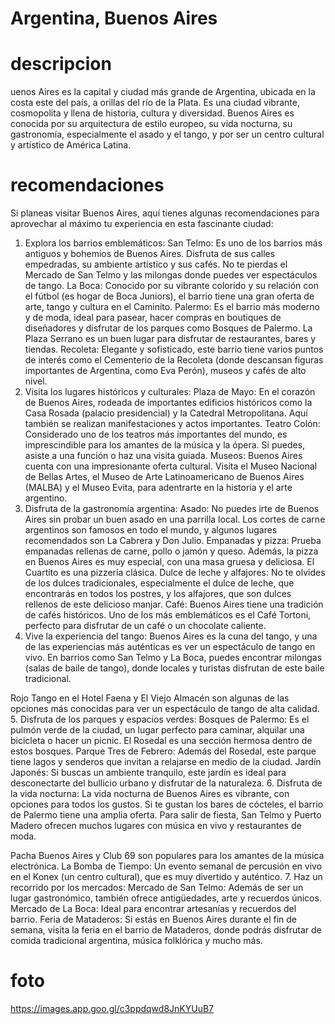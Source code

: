 # Argentina, Buenos Aires

# descripcion
uenos Aires es la capital y ciudad más grande de Argentina, ubicada en la costa este del país, a orillas del río de la Plata. Es una ciudad vibrante, cosmopolita y llena de historia, cultura y diversidad. Buenos Aires es conocida por su arquitectura de estilo europeo, su vida nocturna, su gastronomía, especialmente el asado y el tango, y por ser un centro cultural y artístico de América Latina.

# recomendaciones
Si planeas visitar Buenos Aires, aquí tienes algunas recomendaciones para aprovechar al máximo tu experiencia en esta fascinante ciudad:

1. Explora los barrios emblemáticos:
San Telmo: Es uno de los barrios más antiguos y bohemios de Buenos Aires. Disfruta de sus calles empedradas, su ambiente artístico y sus cafés. No te pierdas el Mercado de San Telmo y las milongas donde puedes ver espectáculos de tango.
La Boca: Conocido por su vibrante colorido y su relación con el fútbol (es hogar de Boca Juniors), el barrio tiene una gran oferta de arte, tango y cultura en el Caminito.
Palermo: Es el barrio más moderno y de moda, ideal para pasear, hacer compras en boutiques de diseñadores y disfrutar de los parques como Bosques de Palermo. La Plaza Serrano es un buen lugar para disfrutar de restaurantes, bares y tiendas.
Recoleta: Elegante y sofisticado, este barrio tiene varios puntos de interés como el Cementerio de la Recoleta (donde descansan figuras importantes de Argentina, como Eva Perón), museos y cafés de alto nivel.
2. Visita los lugares históricos y culturales:
Plaza de Mayo: En el corazón de Buenos Aires, rodeada de importantes edificios históricos como la Casa Rosada (palacio presidencial) y la Catedral Metropolitana. Aquí también se realizan manifestaciones y actos importantes.
Teatro Colón: Considerado uno de los teatros más importantes del mundo, es imprescindible para los amantes de la música y la ópera. Si puedes, asiste a una función o haz una visita guiada.
Museos: Buenos Aires cuenta con una impresionante oferta cultural. Visita el Museo Nacional de Bellas Artes, el Museo de Arte Latinoamericano de Buenos Aires (MALBA) y el Museo Evita, para adentrarte en la historia y el arte argentino.
3. Disfruta de la gastronomía argentina:
Asado: No puedes irte de Buenos Aires sin probar un buen asado en una parrilla local. Los cortes de carne argentinos son famosos en todo el mundo, y algunos lugares recomendados son La Cabrera y Don Julio.
Empanadas y pizza: Prueba empanadas rellenas de carne, pollo o jamón y queso. Además, la pizza en Buenos Aires es muy especial, con una masa gruesa y deliciosa. El Cuartito es una pizzería clásica.
Dulce de leche y alfajores: No te olvides de los dulces tradicionales, especialmente el dulce de leche, que encontrarás en todos los postres, y los alfajores, que son dulces rellenos de este delicioso manjar.
Café: Buenos Aires tiene una tradición de cafés históricos. Uno de los más emblemáticos es el Café Tortoni, perfecto para disfrutar de un café o un chocolate caliente.
4. Vive la experiencia del tango:
Buenos Aires es la cuna del tango, y una de las experiencias más auténticas es ver un espectáculo de tango en vivo. En barrios como San Telmo y La Boca, puedes encontrar milongas (salas de baile de tango), donde locales y turistas disfrutan de este baile tradicional.

Rojo Tango en el Hotel Faena y El Viejo Almacén son algunas de las opciones más conocidas para ver un espectáculo de tango de alta calidad.
5. Disfruta de los parques y espacios verdes:
Bosques de Palermo: Es el pulmón verde de la ciudad, un lugar perfecto para caminar, alquilar una bicicleta o hacer un picnic. El Rosedal es una sección hermosa dentro de estos bosques.
Parque Tres de Febrero: Además del Rosedal, este parque tiene lagos y senderos que invitan a relajarse en medio de la ciudad.
Jardín Japonés: Si buscas un ambiente tranquilo, este jardín es ideal para desconectarte del bullicio urbano y disfrutar de la naturaleza.
6. Disfruta de la vida nocturna:
La vida nocturna de Buenos Aires es vibrante, con opciones para todos los gustos. Si te gustan los bares de cócteles, el barrio de Palermo tiene una amplia oferta. Para salir de fiesta, San Telmo y Puerto Madero ofrecen muchos lugares con música en vivo y restaurantes de moda.

Pacha Buenos Aires y Club 69 son populares para los amantes de la música electrónica.
La Bomba de Tiempo: Un evento semanal de percusión en vivo en el Konex (un centro cultural), que es muy divertido y auténtico.
7. Haz un recorrido por los mercados:
Mercado de San Telmo: Además de ser un lugar gastronómico, también ofrece antigüedades, arte y recuerdos únicos.
Mercado de La Boca: Ideal para encontrar artesanías y recuerdos del barrio.
Feria de Mataderos: Si estás en Buenos Aires durante el fin de semana, visita la feria en el barrio de Mataderos, donde podrás disfrutar de comida tradicional argentina, música folklórica y mucho más.

# foto
https://images.app.goo.gl/c3ppdqwd8JnKYUuB7